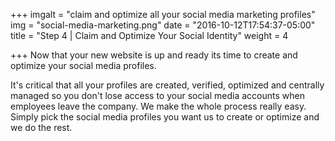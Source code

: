 +++
imgalt = "claim and optimize all your social media marketing profiles"
img = "social-media-marketing.png"
date = "2016-10-12T17:54:37-05:00"
title = "Step 4 | Claim and Optimize Your Social Identity"
weight = 4

+++
Now that your new website is up and ready its time to create and optimize your social media profiles.
<!--more-->
It's critical that all your profiles are created, verified, optimized and centrally managed so you don't lose access to your social media accounts when employees leave the company. We make the whole process really easy. Simply pick the social media profiles you want us to create or optimize and we do the rest.
